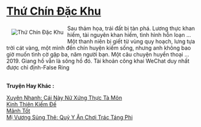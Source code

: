 <a href="https://truyenwiki.net/thu-chin-dac-khu.35367/" title="Thứ Chín Đặc Khu"><h1>Thứ Chín Đặc Khu</h1></a><div style="display:table"><img align="right" style="float: left; padding: 10px;" src="https://truyenwiki.net/a/img/str/src/35367.jpg" alt="Thứ Chín Đặc Khu">Sau thảm họa, trái đất bị tàn phá. Lương thực khan hiếm, tài nguyên khan hiếm, tình hình hỗn loạn ... Một thanh niên bị giết từ vùng quy hoạch, lưng tựa trời cát vàng, một mình đến chín huyện kiếm sống, nhưng anh không bao giờ muốn tình cờ gặp ba, năm người bạn. Một câu chuyện huyền thoại ... 2019. Giang hồ vẫn là sông hồ đó. Tài khoản công khai WeChat duy nhất được chỉ định-False Ring</div><p><br><b>Truyện Hay Khác :</b></p><a href="https://truyenwiki.net/xuyen-nhanh-cai-nay-nu-xung-thuc-ta-mon.35290/" alt="Xuyên Nhanh: Cái Này Nữ Xứng Thực Tà Môn">Xuyên Nhanh: Cái Này Nữ Xứng Thực Tà Môn</a><br/><a href="https://sangtacviet.wordpress.com/2020/10/22/kinh-thien-kiem-de/" alt="Kinh Thiên Kiếm Đế">Kinh Thiên Kiếm Đế</a><br/><a href="https://sangtacviet.wordpress.com/2020/10/22/manh-tot/" alt="Mãnh Tốt">Mãnh Tốt</a><br/><a href="https://github.com/nownovels/wikidich/tree/master/truyenhay/35557" alt="Mị Vương Sủng Thê: Quỷ Y Ăn Chơi Trác Táng Phi">Mị Vương Sủng Thê: Quỷ Y Ăn Chơi Trác Táng Phi</a><br/>